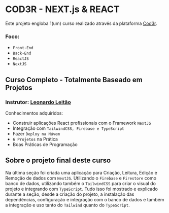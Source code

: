 # COD3R - NEXT.js &amp; REACT

Este projeto engloba 1(um) curso realizado através da plataforma [Cod3r](https://www.cod3r.com.br/).

### Foco: 
 - `Front-End`
 - `Back-End`
 - `ReactJS`
 - `NextJS`
## Curso Completo - Totalmente Baseado em Projetos
### Instrutor: [Leonardo Leitão](https://www.linkedin.com/in/leonardo-leit%C3%A3o-8a5813186/)

Conhecimentos adquiridos:
 - Construir aplicações React profissionais com o Framework `NextJS`
 - Integração com `TailwindCSS, Firebase e TypeScript`
 - Fazer `Deploy na Núvem`
 - `6 Projetos` na Prática
 - Boas Práticas de Programação

 ## Sobre o projeto final deste curso

 Na última seção foi criada uma aplicação para Criação, Leitura, Edição e Remoção de dados com `NextJS`. Utilizando o `Firebase` e `Firestore` como banco de dados, utilizando também o `TailwindCSS` para criar o visual do projeto e integrando com `TypeScript`. Tudo isso foi mostrado e explicado durante a seção, desde a criação do projeto, a instalação das dependências, configuração e integração com o banco de dados e também a integração e uso tanto do `Tailwind` quanto do `TypeScript`.
